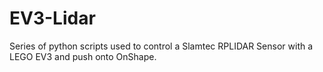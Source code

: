 # EV3-Lidar
Series of python scripts used to control a Slamtec RPLIDAR Sensor with a LEGO EV3 and push onto OnShape.
